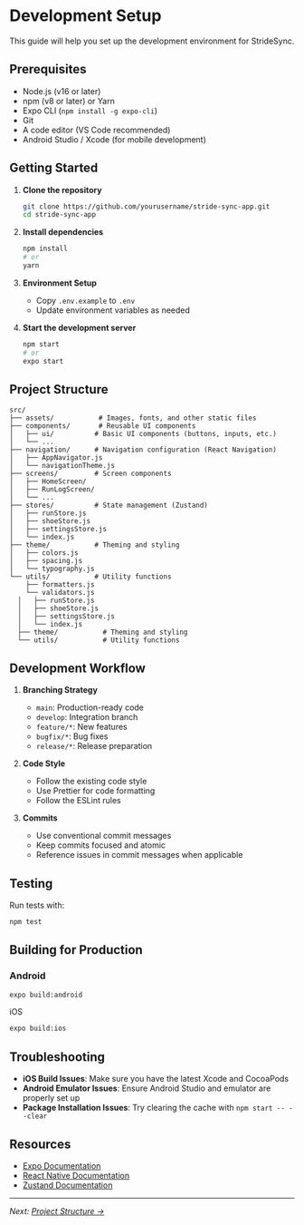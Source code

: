 # Development Setup

This guide will help you set up the development environment for StrideSync.

## Prerequisites

- Node.js (v16 or later)
- npm (v8 or later) or Yarn
- Expo CLI (`npm install -g expo-cli`)
- Git
- A code editor (VS Code recommended)
- Android Studio / Xcode (for mobile development)

## Getting Started

1. **Clone the repository**
   ```bash
   git clone https://github.com/yourusername/stride-sync-app.git
   cd stride-sync-app
   ```

2. **Install dependencies**
   ```bash
   npm install
   # or
   yarn
   ```

3. **Environment Setup**
   - Copy `.env.example` to `.env`
   - Update environment variables as needed

4. **Start the development server**
   ```bash
   npm start
   # or
   expo start
   ```

## Project Structure

```
src/
├── assets/           # Images, fonts, and other static files
├── components/       # Reusable UI components
│   ├── ui/          # Basic UI components (buttons, inputs, etc.)
│   └── ...
├── navigation/      # Navigation configuration (React Navigation)
│   ├── AppNavigator.js
│   └── navigationTheme.js
├── screens/         # Screen components
│   ├── HomeScreen/
│   ├── RunLogScreen/
│   └── ...
├── stores/          # State management (Zustand)
│   ├── runStore.js
│   ├── shoeStore.js
│   ├── settingsStore.js
│   └── index.js
├── theme/           # Theming and styling
│   ├── colors.js
│   ├── spacing.js
│   └── typography.js
└── utils/           # Utility functions
    ├── formatters.js
    └── validators.js
  │   ├── runStore.js
  │   ├── shoeStore.js
  │   ├── settingsStore.js
  │   └── index.js
  ├── theme/           # Theming and styling
  └── utils/           # Utility functions
```

## Development Workflow

1. **Branching Strategy**
   - `main`: Production-ready code
   - `develop`: Integration branch
   - `feature/*`: New features
   - `bugfix/*`: Bug fixes
   - `release/*`: Release preparation

2. **Code Style**
   - Follow the existing code style
   - Use Prettier for code formatting
   - Follow the ESLint rules

3. **Commits**
   - Use conventional commit messages
   - Keep commits focused and atomic
   - Reference issues in commit messages when applicable

## Testing

Run tests with:
```bash
npm test
```

## Building for Production

### Android
```bash
expo build:android
```

iOS
```bash
expo build:ios
```

## Troubleshooting

- **iOS Build Issues**: Make sure you have the latest Xcode and CocoaPods
- **Android Emulator Issues**: Ensure Android Studio and emulator are properly set up
- **Package Installation Issues**: Try clearing the cache with `npm start -- --clear`

## Resources

- [Expo Documentation](https://docs.expo.dev/)
- [React Native Documentation](https://reactnative.dev/)
- [Zustand Documentation](https://github.com/pmndrs/zustand)

---
*Next: [Project Structure →](./project-structure.md)*
